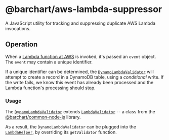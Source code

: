 # @barchart/aws-lambda-suppressor

A JavaScript utility for tracking and suppressing duplicate AWS Lambda invocations.

## Operation

When a [Lambda function at AWS](https://aws.amazon.com/lambda/) is invoked, it's passed an `event` object. The ```event``` may contain a unique identifier.

If a unique identifier can be determined, the [```DynamoLambdaValidator```](https://github.com/barchart/aws-lambda-suppressor/blob/master/lib/dynamo/DynamoLambdaValidator.js) will attempt to create a record in a DynamoDB table, using a _conditional_ write. If the write fails, we know this event has already been processed and the Lambda function's processing should stop.

### Usage

The [```DynamoLambdaValidator```](https://github.com/barchart/aws-lambda-suppressor/blob/master/lib/dynamo/DynamoLambdaValidator.js) extends [```LambdaValidator```](https://github.com/barchart/barchart-common-node-js/blob/master/aws/lambda/LambdaValidator.js) -- a class from the [@barchart/common-node-js](https://github.com/barchart/common-node-js) library.

As a result, the ```DynamoLambdaValidator``` can be plugged into the [```LambdaHelper```](https://github.com/barchart/common-node-js/blob/master/aws/lambda/LambdaHelper.js), by overriding its ```getValidator``` function.
